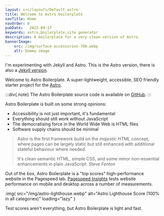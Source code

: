 ```yaml
---
layout: src/layouts/Default.astro
title: Welcome to Astro boilerplate
navTitle: Home
navOrder: 0
pubDate:   2022-09-17
keywords: astro,boilerplate,site generator
description: A boilerplate for a very clean version of Astro.
bannerImage:
    src: /img/surface-accessories-700.webp
    alt: Dummy image
---
```


I'm experimenting with Jekyll and Astro. This is the Astro version, there is also a [Jekyll version](https://jekyll.stevefenton.co.uk/).

Welcome to Astro Boilerplate. A super-lightweight, accessible, SEO friendly starter project for the [Astro](https://astro.build/).

:::div{.note}
The Astro Boilerplate source code is available on [GitHub](https://github.com/Steve-Fenton/astro-boilerplate).
:::

Astro Boilerplate is built on some strong opinions:

- Accessibility is not just important, it's fundamental
- Everything should still work without JavaScript
- The democratising force in the World Wide Web is HTML files
- Software supply chains should be minimal

> Astro is the first framework build on the *majestic HTML* concept, where pages can be largely static but still enhanced with additional stateful behaviour where needed.
>
> It's clean semantic HTML, simple CSS, and some minor non-essential enhancements in plain JavaScript. <cite>Steve Fenton</cite>

Out of the box, Astro Boilerplate is a "top scores" high-performance website in the Pagespeed lab. [Pagespeed Insights](https://developers.google.com/speed/docs/insights/v5/about?hl=en-US) tests website performance on mobile and desktop across a number of measurements.

:img{ src="/img/astro-lighthouse.webp" alt="Astro Lighthouse Score (100% in all categories)" loading="lazy" }

Test scores aren't everything, but Astro Boilerplate is light and fast.